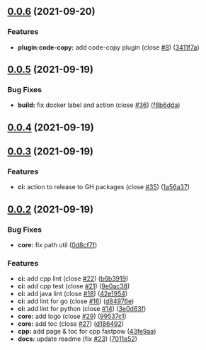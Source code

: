 ## [0.0.6](https://github.com/Snippetors/snippets/compare/v0.0.5...v0.0.6) (2021-09-20)


### Features

* **plugin:code-copy:** add code-copy plugin (close [#8](https://github.com/Snippetors/snippets/issues/8)) ([3411f7a](https://github.com/Snippetors/snippets/commit/3411f7a8840493d6ff94b83e53a60e62d71eb111))



## [0.0.5](https://github.com/Snippetors/snippets/compare/v0.0.4...v0.0.5) (2021-09-19)


### Bug Fixes

* **build:** fix docker label and action (close [#36](https://github.com/Snippetors/snippets/issues/36)) ([f8b6dda](https://github.com/Snippetors/snippets/commit/f8b6dda0d4a19d6c780dda0000ca6136778a6b31))



## [0.0.4](https://github.com/Snippetors/snippets/compare/v0.0.3...v0.0.4) (2021-09-19)



## [0.0.3](https://github.com/Snippetors/snippets/compare/v0.0.2...v0.0.3) (2021-09-19)


### Features

* **ci:** action to release to GH packages (close [#35](https://github.com/Snippetors/snippets/issues/35)) ([1a56a37](https://github.com/Snippetors/snippets/commit/1a56a37d0a00099cba84aa14a82c6cb0c80f22ed))



## [0.0.2](https://github.com/Snippetors/snippets/compare/v1.0.0...v0.0.2) (2021-09-19)


### Bug Fixes

* **core:** fix path util ([0d8cf7f](https://github.com/Snippetors/snippets/commit/0d8cf7fb68b4d877f65ba378a862f25da1f2c04d))


### Features

* **ci:** add cpp lint (close [#22](https://github.com/Snippetors/snippets/issues/22)) ([b6b3919](https://github.com/Snippetors/snippets/commit/b6b3919cebaa4079a1d8048443906baa14b63bec))
* **ci:** add cpp test (close [#21](https://github.com/Snippetors/snippets/issues/21)) ([9e0ac38](https://github.com/Snippetors/snippets/commit/9e0ac384f12c3870a1843a507fb2b4d8c6fb62d9))
* **ci:** add java lint (close [#18](https://github.com/Snippetors/snippets/issues/18)) ([42e1954](https://github.com/Snippetors/snippets/commit/42e19544412c2b03160f91c8bbda488955e7bea9))
* **ci:** add lint for go (close [#16](https://github.com/Snippetors/snippets/issues/16)) ([d84976e](https://github.com/Snippetors/snippets/commit/d84976e0db210e7bda96d5f0956676be6d8501c7))
* **ci:** add lint for python (close [#14](https://github.com/Snippetors/snippets/issues/14)) ([3e0d63f](https://github.com/Snippetors/snippets/commit/3e0d63f6e33b570eff83671767dc24297d4dc625))
* **core:** add logo (close [#29](https://github.com/Snippetors/snippets/issues/29)) ([99537c1](https://github.com/Snippetors/snippets/commit/99537c1757c0334cf41d19dd1e5689c52b091f73))
* **core:** add toc (close [#27](https://github.com/Snippetors/snippets/issues/27)) ([d186492](https://github.com/Snippetors/snippets/commit/d1864922dd02ec7891a9a7262314e0a3de50693f))
* **cpp:** add page & toc for cpp fastpow ([43fe9aa](https://github.com/Snippetors/snippets/commit/43fe9aaf70bdeddbd40f1865a889a05c44abd1e0))
* **docs:** update readme (fix [#23](https://github.com/Snippetors/snippets/issues/23)) ([7011e52](https://github.com/Snippetors/snippets/commit/7011e52d8e11d792e2267526c2741886f698f195))



